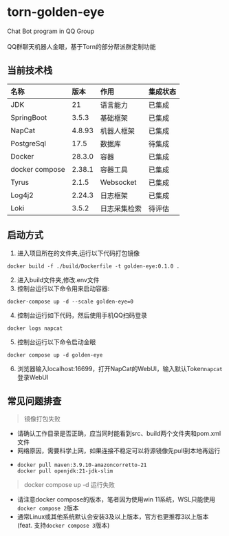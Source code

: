 # torn-golden-eye

Chat Bot program in QQ Group\
\
QQ群聊天机器人金眼，基于Torn的部分帮派群定制功能

## 当前技术栈

| 名称             | 版本     | 作用        | 集成状态 | 
|:---------------|:-------|:----------|------|
| JDK            | 21     | 语言能力      | 已集成  |
| SpringBoot     | 3.5.3  | 基础框架      | 已集成  |
| NapCat         | 4.8.93 | 机器人框架     | 已集成  |
| PostgreSql     | 17.5   | 数据库       | 待集成  |
| Docker         | 28.3.0 | 容器        | 已集成  |
| docker compose | 2.38.1 | 容器工具      | 已集成  |
| Tyrus          | 2.1.5  | Websocket | 已集成  |
| Log4j2         | 2.24.3 | 日志框架      | 已集成  |
| Loki           | 3.5.2  | 日志采集检索    | 待评估  |

## 启动方式
1. 进入项目所在的文件夹,运行以下代码打包镜像
```
docker build -f ./build/Dockerfile -t golden-eye:0.1.0 .
```
2. 进入build文件夹,修改.env文件
3. 控制台运行以下命令用来启动容器:
```
docker-compose up -d --scale golden-eye=0
```
4. 控制台运行如下代码，然后使用手机QQ扫码登录
```
docker logs napcat
```
5. 控制台运行以下命令启动金眼
```
docker compose up -d golden-eye
```
6. 浏览器输入localhost:16699，打开NapCat的WebUI，输入默认Token`napcat`登录WebUI

## 常见问题排查
> 镜像打包失败
- 请确认工作目录是否正确，应当同时能看到src、build两个文件夹和pom.xml文件
- 网络原因，需要科学上网，如果连接不稳定可以将源镜像先pull到本地再运行
- ```
  docker pull maven:3.9.10-amazoncorretto-21
  docker pull openjdk:21-jdk-slim
  ```
> docker compose up -d 运行失败
- 请注意docker compose的版本，笔者因为使用win 11系统，WSL只能使用`docker compose 2`版本
- 通常Linux或其他系统默认会安装3及以上版本，官方也更推荐3以上版本 (feat. 支持`docker compose 3`版本)
